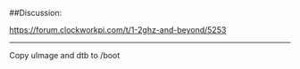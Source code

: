 ##Discussion:

https://forum.clockworkpi.com/t/1-2ghz-and-beyond/5253

---
Copy uImage and dtb to /boot
